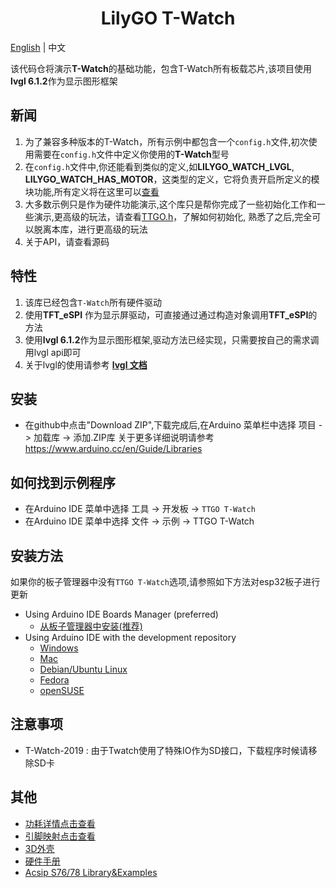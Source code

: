 <h1 align = "center">LilyGO T-Watch</h1>

[English](../README.MD) | 中文

该代码仓将演示**T-Watch**的基础功能，包含T-Watch所有板载芯片,该项目使用**lvgl 6.1.2**作为显示图形框架


<h2 align = "left">新闻</h2>

1. 为了兼容多种版本的T-Watch，所有示例中都包含一个`config.h`文件,初次使用需要在`config.h`文件中定义你使用的**T-Watch**型号
2. 在`config.h`文件中,你还能看到类似的定义,如**LILYGO_WATCH_LVGL**,  **LILYGO_WATCH_HAS_MOTOR**，这类型的定义，它将负责开启所定义的模块功能,所有定义将在这里可以[查看](./defined_cn.md)
3. 大多数示例只是作为硬件功能演示,这个库只是帮你完成了一些初始化工作和一些演示,更高级的玩法，请查看[TTGO.h](https://github.com/Xinyuan-LilyGO/TTGO_TWatch_Library/blob/master/src/TTGO.h)，了解如何初始化, 熟悉了之后,完全可以脱离本库，进行更高级的玩法
4. 关于API，请查看源码


<h2 align = "left">特性</h2>

1. 该库已经包含`T-Watch`所有硬件驱动
2. 使用**TFT_eSPI** 作为显示屏驱动，可直接通过通过构造对象调用**TFT_eSPI**的方法
3. 使用**lvgl 6.1.2**作为显示图形框架,驱动方法已经实现，只需要按自己的需求调用lvgl api即可
4. 关于lvgl的使用请参考 **[lvgl 文档](https://docs.lvgl.io/v6/en/html/)**
  

<h2 align = "left">安装</h2>

- 在github中点击"Download ZIP",下载完成后,在Arduino 菜单栏中选择 项目 -> 加载库 -> 添加.ZIP库 
关于更多详细说明请参考 https://www.arduino.cc/en/Guide/Libraries

<h2 align = "left">如何找到示例程序</h2>

- 在Arduino IDE 菜单中选择 工具 -> 开发板 ->  `TTGO T-Watch`
- 在Arduino IDE 菜单中选择 文件 -> 示例 -> TTGO T-Watch
  
<h2 align = "left">安装方法</h2>

如果你的板子管理器中没有`TTGO T-Watch`选项,请参照如下方法对esp32板子进行更新
  - Using Arduino IDE Boards Manager (preferred)
    + [从板子管理器中安装(推荐)](docs/arduino-ide/boards_manager.md)
  - Using Arduino IDE with the development repository
    + [Windows](docs/arduino-ide/windows.md)
    + [Mac](docs/arduino-ide/mac.md)
    + [Debian/Ubuntu Linux](docs/arduino-ide/debian_ubuntu.md)
    + [Fedora](docs/arduino-ide/fedora.md)
    + [openSUSE](docs/arduino-ide/opensuse.md)
  
<h2 align = "left">注意事项</h2>

- T-Watch-2019 : 由于Twatch使用了特殊IO作为SD接口，下载程序时候请移除SD卡

<h2 align = "left">其他</h2>

- [功耗详情点击查看](../docs/power.md)
- [引脚映射点击查看](../docs/pinmap.md)
- [3D外壳](https://github.com/Xinyuan-LilyGO/LilyGo-TWatch-DataSheet/tree/master/3DSHELL)
- [硬件手册](https://github.com/Xinyuan-LilyGO/LilyGo-TWatch-DataSheet)
- [Acsip S76/78 Library&Examples](https://github.com/lewisxhe/Acsip-S7xG-Library)

